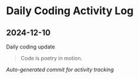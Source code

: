 # Daily Coding Activity Log

## 2024-12-10

Daily coding update

> Code is poetry in motion.

*Auto-generated commit for activity tracking*
